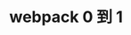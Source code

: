 <!--
 * @Description: 
 * @Version: 2.0
 * @Autor: zhaojunyun-jk
 * @Date: 2020-09-27 15:51:43
 * @LastEditors: zhaojunyun-jk
 * @LastEditTime: 2020-09-27 15:51:48
-->
# webpack 0 到 1